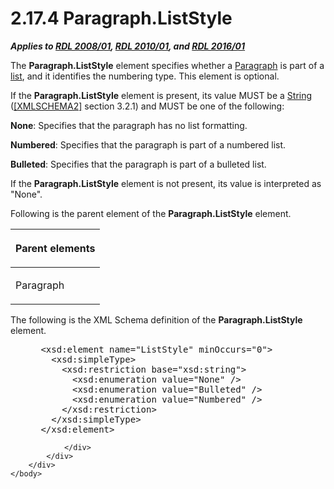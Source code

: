 <html dir="LTR" xmlns:mshelp="http://msdn.microsoft.com/mshelp" xmlns:ddue="http://ddue.schemas.microsoft.com/authoring/2003/5" xmlns:xlink="http://www.w3.org/1999/xlink" xmlns:tool="http://www.microsoft.com/tooltip">
    <head>
        <meta http-equiv="Content-Type" content="text/html; CHARSET=utf-8"></meta>
        <meta name="save" content="history"></meta>
        <title>2.17.4 Paragraph.ListStyle</title>
        <xml>
            <mshelp:toctitle title="2.17.4 Paragraph.ListStyle"></mshelp:toctitle>
            <mshelp:rltitle title="[MS-RDL]: Paragraph.ListStyle"></mshelp:rltitle>
            <mshelp:keyword index="A" term="c375a404-40eb-4d9f-90f2-ac3a7110f857"></mshelp:keyword>
            <mshelp:attr name="DCSext.ContentType" value="open specification"></mshelp:attr>
            <mshelp:attr name="AssetID" value="c375a404-40eb-4d9f-90f2-ac3a7110f857"></mshelp:attr>
            <mshelp:attr name="TopicType" value="kbRef"></mshelp:attr>
            <mshelp:attr name="DCSext.Title" value="[MS-RDL]: Paragraph.ListStyle" />
        </xml>
    </head>
    <body>
        <div id="header">
            <h1 class="heading">2.17.4 Paragraph.ListStyle</h1>
        </div>
        <div id="mainSection">
            <div id="mainBody">
                <div id="allHistory" class="saveHistory"></div>
                <div id="sectionSection0" class="section" name="collapseableSection">
                    

<p><b><i>Applies to </i></b><a href="1e855f94-4617-47e4-b89e-0856c6cb420f.md"><b><i>RDL 2008/01</i></b></a><b><i>,
</i></b><a href="3428e690-a348-4ec7-8a6a-8efb42d2cdee.md"><b><i>RDL 2010/01</i></b></a><b><i>,
and </i></b><a href="52ce3983-2bfc-4e72-9359-42aaf5fe4509.md"><b><i>RDL 2016/01</i></b></a></p>

<p>The <b>Paragraph.ListStyle</b> element specifies whether a <a href="c813d832-e92f-40e9-aadf-77ec1845efbb.md">Paragraph</a> is part of a <a href="b2482b3f-74ab-4ca8-a9e5-c07955011743.md#gt_04ce231e-214c-44fd-b7ba-7cc19eee79bf">list</a>, and it identifies the
numbering type. This element is optional.</p>

<p>If the <b>Paragraph.ListStyle</b> element is present, its
value MUST be a <a href="1ed81ef3-a683-45e3-aaad-bd2bbe71bc3d.md">String</a>
(<a href="https://go.microsoft.com/fwlink/?LinkId=90610">[XMLSCHEMA2]</a>
section 3.2.1) and MUST be one of the following:</p>

<p><b>None</b>: Specifies that the paragraph has no list
formatting.</p>

<p><b>Numbered</b>: Specifies that the paragraph is part
of a numbered list.</p>

<p><b>Bulleted</b>: Specifies that the paragraph is part
of a bulleted list.</p>

<p>If the <b>Paragraph.ListStyle</b> element is not present,
its value is interpreted as &quot;None&quot;.</p>

<p>Following is the parent element of the <b>Paragraph.ListStyle</b>
element.</p>

<table>
 <thead>
  <tr>
   <th>
   <p>Parent elements</p>
   </th>
  </tr>
 </thead>
 <tr>
  <td>
  <p>Paragraph</p>
  </td>
 </tr>
</table>

<p>The following is the XML Schema definition of the <b>Paragraph.ListStyle</b>
element.</p>

<dl>
<dd>
<div><pre> &lt;xsd:element name=&quot;ListStyle&quot; minOccurs=&quot;0&quot;&gt;
   &lt;xsd:simpleType&gt;
     &lt;xsd:restriction base=&quot;xsd:string&quot;&gt;
       &lt;xsd:enumeration value=&quot;None&quot; /&gt;
       &lt;xsd:enumeration value=&quot;Bulleted&quot; /&gt;
       &lt;xsd:enumeration value=&quot;Numbered&quot; /&gt;
     &lt;/xsd:restriction&gt;
   &lt;/xsd:simpleType&gt;
 &lt;/xsd:element&gt;
</pre></div>
</dd></dl>


                </div>
            </div>
        </div>
    </body>
</html>